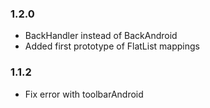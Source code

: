 ### 1.2.0
* BackHandler instead of BackAndroid
* Added first prototype of FlatList mappings

### 1.1.2
* Fix error with toolbarAndroid